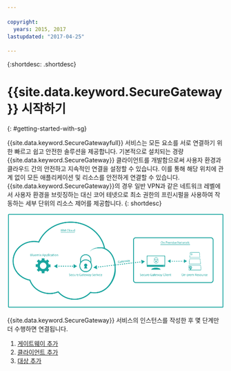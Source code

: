 ```yaml
---

copyright:
  years: 2015, 2017
lastupdated: "2017-04-25"

---
```

{:shortdesc: .shortdesc}

# {{site.data.keyword.SecureGateway}} 시작하기
{: #getting-started-with-sg}

{{site.data.keyword.SecureGatewayfull}} 서비스는 모든 요소를 서로 연결하기 위한 빠르고 쉽고 안전한 솔루션을 제공합니다.  기본적으로 설치되는 경량 {{site.data.keyword.SecureGateway}} 클라이언트를 개발함으로써 사용자 환경과 클라우드 간의 안전하고 지속적인 연결을 설정할 수 있습니다.  이를 통해 해당 위치에 관계 없이 모든 애플리케이션 및 리소스를 안전하게 연결할 수 있습니다.  {{site.data.keyword.SecureGateway}}의 경우 일반 VPN과 같은 네트워크 레벨에서 사용자 환경을 브릿징하는 대신 코어 테넷으로 최소 권한의 프린시펄을 사용하여 작동하는 세부 단위의 리소스 제어를 제공합니다.
{: shortdesc}

![{{site.data.keyword.SecureGateway}} 아키텍처](./images/diagramSGW.png?raw=true "{{site.data.keyword.SecureGateway}} 아키텍처")

{{site.data.keyword.SecureGateway}} 서비스의 인스턴스를 작성한 후 몇 단계만 더 수행하면 연결됩니다.

1. [게이트웨이 추가](/docs/services/SecureGateway/securegateway_gateway.html)
2. [클라이언트 추가](/docs/services/SecureGateway/securegateway_client.html)
3. [대상 추가](/docs/services/SecureGateway/securegateway_destination.html)
